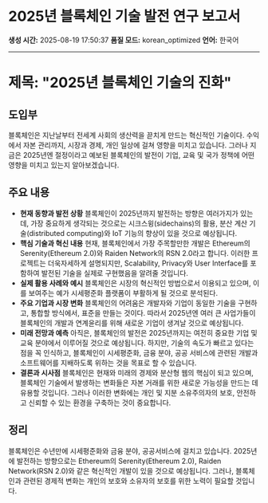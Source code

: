 # 2025년 블록체인 기술 발전 연구 보고서

**생성 시간:** 2025-08-19 17:50:37
**품질 모드:** korean_optimized
**언어:** 한국어

---

제목: "2025년 블록체인 기술의 진화"
===================

도입부
----

블록체인은 지난날부터 전세계 사회의 생산력을 끋치게 만드는 혁신적인 기술이다. 수익에서 자본 관리까지, 시장과 경제, 개인 일상에 걸쳐 영향을 미치고 있습니다. 그러나 지금은 2025년엔 절정이라고 예보된 블록체인의 발전이 기업, 교육 및 국가 정책에 어떤 영향을 미치고 있는지 알아보겠습니다.

주요 내용
--------

- **현재 동향과 발전 상황**
블록체인이 2025년까지 발전하는 방향은 여러가지가 있는데, 가장 중요하게 생각되는 것으로는 시크스윙(sidechains)의 활용, 분산 계산 기술(distributed computing)와 IoT 기능의 향상이 있을 것으로 예상됩니다.
- **핵심 기술과 혁신 내용**
현재, 블록체인에서 가장 주목할만한 개발은 Ethereum의 Serenity(Ethereum 2.0)와 Raiden Network의 RSN 2.0라고 합니다. 이러한 프로젝트는 더욱자세하게 설명되지만, Scalability, Privacy와 User Interface를 포함하여 발전된 기술을 실제로 구현했음을 알려줄 것입니다.
- **실제 활용 사례와 예시**
블록체인은 시장의 혁신적인 방법으로서 이용되고 있으며, 이를 보여주는 예가 시세평준화 플랫폼이 부활하게 될 것으로 분석된다.
- **주요 기업과 시장 변화**
블록체인의 어려움은 개발자와 기업이 동일한 기술을 구현하고, 통합할 방식에서, 표준을 만들는 것이다. 따라서 2025년엔 여러 큰 사업가들이 블록체인의 개발과 연계윤리를 위해 새로운 기업이 생겨날 것으로 예상됩니다.
- **미래 전망과 예측**
아직은, 블록체인의 발전은 2025년까지는 여전히 중요한 기업 및 교육 분야에서 이루어질 것으로 예상됩니다. 하지만, 기술의 속도가 빠르고 있다는 점을 꼭 인식하고, 블록체인이 시세평준화, 금융 분야, 공공 서비스에 관련된 개발과 소프트웨어를 지배하도록 위하는 것을 목표로 할 수 있습니다.
- **결론과 시사점**
블록체인은 현재와 미래의 경제와 분산형 웹의 핵심이 되고 있으며, 블록체인 기술에서 발생하는 변화들은 자본 거래를 위한 새로운 가능성을 만드는 데 유용할 것입니다. 그러나 이러한 변화에는 개인 및 지분 소유주의자의 보호, 안전하고 신뢰할 수 있는 환경을 구축하는 것이 중요합니다.

정리
----

블록체인은 수년만에 시세평준화와 금융 분야, 공공서비스에 걸치고 있습니다. 2025년에 발전하는 방향으로는 Ethereum의 Serenity(Ethereum 2.0), Raiden Network(RSN 2.0)와 같은 혁신적인 개발이 있을 것으로 예상됩니다. 그러나, 블록체인과 관련된 경제적 변화는 개인의 보호와 소유자의 보호를 위한 노력이 필요할 것입니다.